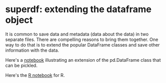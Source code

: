 # superdf: extending the dataframe object

It is common to save data and metadata (data about the data) in two separate files. There are compelling reasons to bring them together. One way to do that is to extend the popular DataFrame classes and save other information with the data. 

Here's a [notebook](superdf.ipynb) illustrating an extension of the pd.DataFrame class that can be pickled.

Here's the [R notebook](superdf.md) for R.
